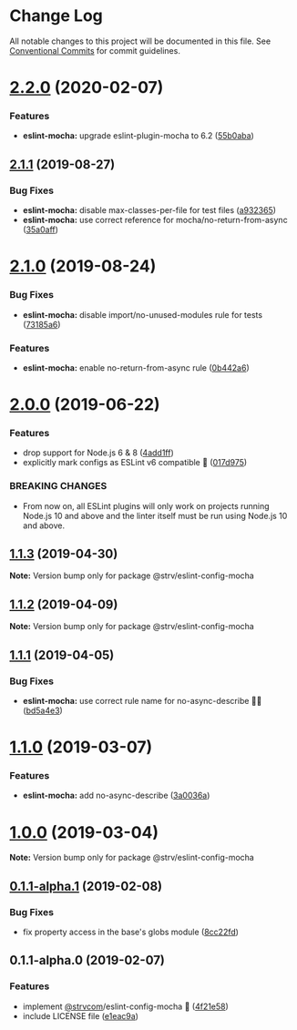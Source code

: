 # Change Log

All notable changes to this project will be documented in this file.
See [Conventional Commits](https://conventionalcommits.org) for commit guidelines.

# [2.2.0](https://github.com/strvcom/code-quality-tools/compare/@strv/eslint-config-mocha@2.1.1...@strv/eslint-config-mocha@2.2.0) (2020-02-07)


### Features

* **eslint-mocha:** upgrade eslint-plugin-mocha to 6.2 ([55b0aba](https://github.com/strvcom/code-quality-tools/commit/55b0abaf51046eb63b58d1f3cac1643894118f70))





## [2.1.1](https://github.com/strvcom/code-quality-tools/compare/@strv/eslint-config-mocha@2.1.0...@strv/eslint-config-mocha@2.1.1) (2019-08-27)


### Bug Fixes

* **eslint-mocha:** disable max-classes-per-file for test files ([a932365](https://github.com/strvcom/code-quality-tools/commit/a932365))
* **eslint-mocha:** use correct reference for mocha/no-return-from-async ([35a0aff](https://github.com/strvcom/code-quality-tools/commit/35a0aff))





# [2.1.0](https://github.com/strvcom/code-quality-tools/compare/@strv/eslint-config-mocha@2.0.0...@strv/eslint-config-mocha@2.1.0) (2019-08-24)


### Bug Fixes

* **eslint-mocha:** disable import/no-unused-modules rule for tests ([73185a6](https://github.com/strvcom/code-quality-tools/commit/73185a6))


### Features

* **eslint-mocha:** enable no-return-from-async rule ([0b442a6](https://github.com/strvcom/code-quality-tools/commit/0b442a6))





# [2.0.0](https://github.com/strvcom/code-quality-tools/compare/@strv/eslint-config-mocha@1.1.3...@strv/eslint-config-mocha@2.0.0) (2019-06-22)


### Features

* drop support for Node.js 6 & 8 ([4add1ff](https://github.com/strvcom/code-quality-tools/commit/4add1ff))
* explicitly mark configs as ESLint v6 compatible 🎉 ([017d975](https://github.com/strvcom/code-quality-tools/commit/017d975))


### BREAKING CHANGES

* From now on, all ESLint plugins will only work on projects running Node.js 10 and above and the linter itself must be run using Node.js 10 and above.





## [1.1.3](https://github.com/strvcom/code-quality-tools/compare/@strv/eslint-config-mocha@1.1.2...@strv/eslint-config-mocha@1.1.3) (2019-04-30)

**Note:** Version bump only for package @strv/eslint-config-mocha





## [1.1.2](https://github.com/strvcom/code-quality-tools/compare/@strv/eslint-config-mocha@1.1.1...@strv/eslint-config-mocha@1.1.2) (2019-04-09)

**Note:** Version bump only for package @strv/eslint-config-mocha





## [1.1.1](https://github.com/strvcom/code-quality-tools/compare/@strv/eslint-config-mocha@1.1.0...@strv/eslint-config-mocha@1.1.1) (2019-04-05)


### Bug Fixes

* **eslint-mocha:** use correct rule name for no-async-describe 🤦‍♂️ ([bd5a4e3](https://github.com/strvcom/code-quality-tools/commit/bd5a4e3))





# [1.1.0](https://github.com/strvcom/code-quality-tools/compare/@strv/eslint-config-mocha@1.0.0...@strv/eslint-config-mocha@1.1.0) (2019-03-07)


### Features

* **eslint-mocha:** add no-async-describe ([3a0036a](https://github.com/strvcom/code-quality-tools/commit/3a0036a))





# [1.0.0](https://github.com/strvcom/code-quality-tools/compare/@strv/eslint-config-mocha@0.1.1-alpha.1...@strv/eslint-config-mocha@1.0.0) (2019-03-04)

**Note:** Version bump only for package @strv/eslint-config-mocha





## [0.1.1-alpha.1](https://github.com/strvcom/code-quality-tools/compare/@strv/eslint-config-mocha@0.1.1-alpha.0...@strv/eslint-config-mocha@0.1.1-alpha.1) (2019-02-08)


### Bug Fixes

* fix property access in the base's globs module ([8cc22fd](https://github.com/strvcom/code-quality-tools/commit/8cc22fd))





## 0.1.1-alpha.0 (2019-02-07)


### Features

* implement [@strvcom](https://github.com/strvcom)/eslint-config-mocha 🚀 ([4f21e58](https://github.com/strvcom/code-quality-tools/commit/4f21e58))
* include LICENSE file ([e1eac9a](https://github.com/strvcom/code-quality-tools/commit/e1eac9a))
